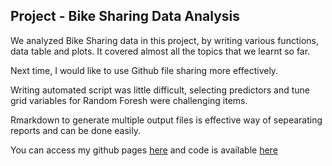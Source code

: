 ## Project - Bike Sharing Data Analysis

We analyzed Bike Sharing data in this project, by writing various functions, data table and plots. It covered almost all the topics that we learnt so far.

Next time, I would like to use Github file sharing more effectively.

Writing automated script was little difficult, selecting predictors and tune grid variables for Random Foresh were challenging items.

Rmarkdown to generate multiple output files is effective way of sepearating reports and can be done easily. 

You can access my github pages [here](https://rashmi1979.github.io/ST558Proj2) and code is available [here](https://github.com/Rashmi1979/ST558Proj2)
